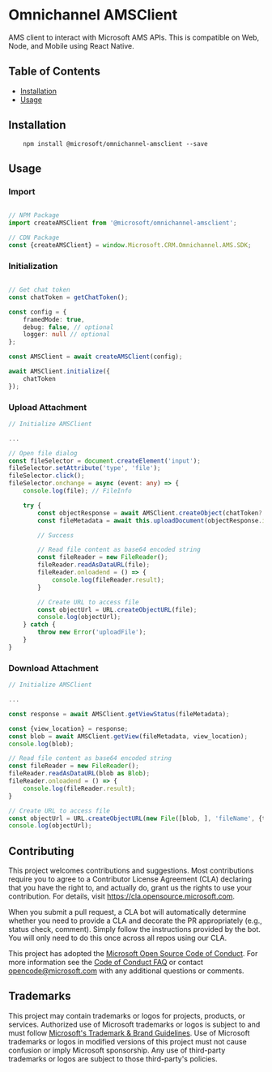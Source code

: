 # Omnichannel AMSClient

AMS client to interact with Microsoft AMS APIs. This is compatible on Web, Node, and Mobile using React Native.

## Table of Contents
- [Installation](#installation)
- [Usage](#usage)

## Installation

```
    npm install @microsoft/omnichannel-amsclient --save
```

## Usage

### Import

```ts

// NPM Package
import createAMSClient from '@microsoft/omnichannel-amsclient';

// CDN Package
const {createAMSClient} = window.Microsoft.CRM.Omnichannel.AMS.SDK;

```

### Initialization
```ts

// Get chat token
const chatToken = getChatToken();

const config = {
    framedMode: true,
    debug: false, // optional
    logger: null // optional
};

const AMSClient = await createAMSClient(config);

await AMSClient.initialize({
    chatToken
});
```

### Upload Attachment
```ts
// Initialize AMSClient

...

// Open file dialog
const fileSelector = document.createElement('input');
fileSelector.setAttribute('type', 'file');
fileSelector.click();
fileSelector.onchange = async (event: any) => {
    console.log(file); // FileInfo

    try {
        const objectResponse = await AMSClient.createObject(chatToken?.chatId as string, fileInfo);
        const fileMetadata = await this.uploadDocument(objectResponse.id, file);

        // Success

        // Read file content as base64 encoded string
        const fileReader = new FileReader();
        fileReader.readAsDataURL(file);
        fileReader.onloadend = () => {
            console.log(fileReader.result);
        }

        // Create URL to access file
        const objectUrl = URL.createObjectURL(file);
        console.log(objectUrl);
    } catch {
        throw new Error('uploadFile');
    }
}
```

### Download Attachment
```ts
// Initialize AMSClient

...

const response = await AMSClient.getViewStatus(fileMetadata);

const {view_location} = response;
const blob = await AMSClient.getView(fileMetadata, view_location);
console.log(blob);

// Read file content as base64 encoded string
const fileReader = new FileReader();
fileReader.readAsDataURL(blob as Blob);
fileReader.onloadend = () => {
    console.log(fileReader.result);
}

// Create URL to access file
const objectUrl = URL.createObjectURL(new File([blob, ], 'fileName', {type: blob.type}));
console.log(objectUrl);
```

## Contributing

This project welcomes contributions and suggestions.  Most contributions require you to agree to a
Contributor License Agreement (CLA) declaring that you have the right to, and actually do, grant us
the rights to use your contribution. For details, visit https://cla.opensource.microsoft.com.

When you submit a pull request, a CLA bot will automatically determine whether you need to provide
a CLA and decorate the PR appropriately (e.g., status check, comment). Simply follow the instructions
provided by the bot. You will only need to do this once across all repos using our CLA.

This project has adopted the [Microsoft Open Source Code of Conduct](https://opensource.microsoft.com/codeofconduct/).
For more information see the [Code of Conduct FAQ](https://opensource.microsoft.com/codeofconduct/faq/) or
contact [opencode@microsoft.com](mailto:opencode@microsoft.com) with any additional questions or comments.

## Trademarks

This project may contain trademarks or logos for projects, products, or services. Authorized use of Microsoft
trademarks or logos is subject to and must follow
[Microsoft's Trademark & Brand Guidelines](https://www.microsoft.com/en-us/legal/intellectualproperty/trademarks/usage/general).
Use of Microsoft trademarks or logos in modified versions of this project must not cause confusion or imply Microsoft sponsorship.
Any use of third-party trademarks or logos are subject to those third-party's policies.
